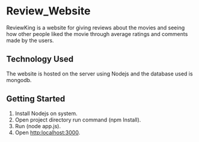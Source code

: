 # Review_Website
ReviewKing is a website for giving reviews about the movies and seeing how other people liked the movie through average ratings and comments made by the users.
## Technology Used
The website is hosted on the server using Nodejs and the database used is mongodb.
## Getting Started
1. Install Nodejs on system.
2. Open project directory run command (npm Install).
3. Run (node app.js).
4. Open [http:localhost:3000](http:localhost:3000).
